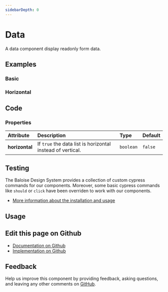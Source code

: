 ```yaml
---
sidebarDepth: 0
---
```


# Data


<!-- START: human documentation top -->

A data component display readonly form data.

<!-- END: human documentation top -->

<ClientOnly><docs-component-tabs></docs-component-tabs></ClientOnly>


## Examples

### Basic

<ClientOnly><docs-demo-bal-data-31></docs-demo-bal-data-31></ClientOnly>


### Horizontal

<ClientOnly><docs-demo-bal-data-32></docs-demo-bal-data-32></ClientOnly>



## Code



### Properties


| Attribute      | Description                                                | Type                 | Default            |
| :------------- | :--------------------------------------------------------- | :------------------- | :----------------- |
| **horizontal** | If `true` the data list is horizontal instead of vertical. | <code>boolean</code> | <code>false</code> |

## Testing

The Baloise Design System provides a collection of custom cypress commands for our components. Moreover, some basic cypress commands like `should` or `click` have been overriden to work with our components.

- [More information about the installation and usage](/components/tooling/testing.html)

## Usage

<!-- START: human documentation usage -->

<!-- END: human documentation usage -->



## Edit this page on Github

* [Documentation on Github](https://github.com/baloise/design-system/blob/master/docs/src/components/components/bal-data.md)
* [Implementation on Github](https://github.com/baloise/design-system/blob/master/packages/components/src/components/bal-data)

## Feedback

Help us improve this component by providing feedback, asking questions, and leaving any other comments on [GitHub](https://github.com/baloise/design-system/issues/new).

